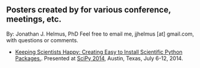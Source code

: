 Posters created by for various conference, meetings, etc.
---------------------------------------------------------
By: Jonathan J. Helmus, PhD
Feel free to email me, jjhelmus [at] gmail.com, with questions or comments.

* [Keeping Scientists Happy: Creating Easy to Install Scientific Python Packages.](https://github.com/jjhelmus/posters/raw/master/2014_SciPy_Conference_Python_Packaging.pdf).
  Presented at [SciPy 2014](https://conference.scipy.org/scipy2014/),
  Austin, Texas, July 6-12, 2014.

